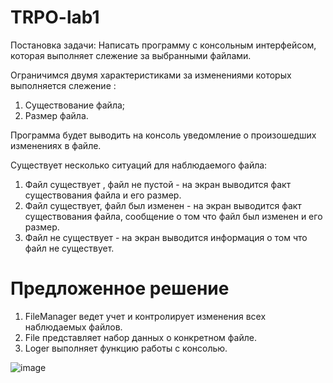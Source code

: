# TRPO-lab1
Постановка задачи:
Написать программу с консольным интерфейсом, которая выполняет слежение за выбранными файлами.

Ограничимся  двумя характеристиками за изменениями которых выполняется слежение  :
1. Существование файла;
2. Размер файла.

Программа будет выводить на консоль уведомление о произошедших изменениях в файле.

Существует несколько ситуаций для наблюдаемого файла:
1. Файл существует , файл не  пустой - на экран выводится факт существования файла и его  размер.
2. Файл существует, файл был изменен - на экран выводится факт существования файла, сообщение о том что файл был изменен и его размер.  
3. Файл не существует - на экран выводится информация о том что файл не существует.

# Предложенное решение
1) FileManager ведет учет и контролирует изменения всех наблюдаемых файлов.
2) File представляет набор данных о конкретном файле.
3) Loger выполняет функцию работы с консолью.

![image](https://github.com/sanamenka/TRPO-lab1/assets/161918172/02f20976-f84f-44a5-83dc-d5102ec5e592)
